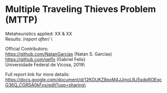 # Multiple Traveling Thieves Problem (MTTP)

Metaheuristics applied: XX & XX\
Results: /*report after*/ \

Official Contributors:\
https://github.com/NatanGarcias (Natan S. Garcias)\
https://github.com/geflx (Gabriel Felix)\
Universidade Federal de Vicosa, 2019\

Full report link for more details:  https://docs.google.com/document/d/12KOUKZ8pxM4JJjnoLRJ5sdpROEqcG36Q_CGRSA0kFos/edit?usp=sharing\
